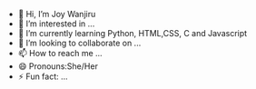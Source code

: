 - 👋 Hi, I’m Joy Wanjiru
- 👀 I’m interested in ...
- 🌱 I’m currently learning Python, HTML,CSS, C and Javascript
- 💞️ I’m looking to collaborate on ...
- 📫 How to reach me ...
- 😄 Pronouns:She/Her
- ⚡ Fun fact: ...

<!---
Jjjoywanjiru/Jjjoywanjiru is a ✨ special ✨ repository because its `README.md` (this file) appears on your GitHub profile.
You can click the Preview link to take a look at your changes.
--->
